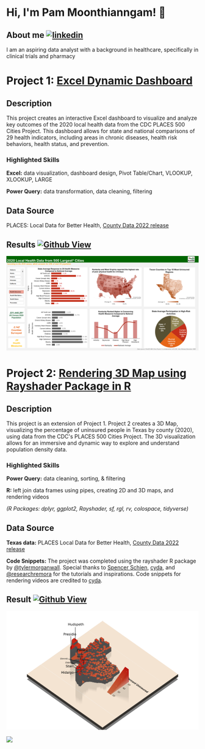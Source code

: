 
# Hi, I'm Pam Moonthianngam! 👋 


## About me [![linkedin](https://img.shields.io/badge/linkedin-0A66C2?style=for-the-badge&logo=linkedin&logoColor=white)](https://www.linkedin.com/in/pathompon/)
I am an aspiring data analyst with a background in healthcare, specifically in clinical trials and pharmacy


# Project 1: [Excel Dynamic Dashboard](https://github.com/pammoon14/500-Cities-Project)
## Description
This project creates an interactive Excel dashboard to visualize and analyze key outcomes of the 2020 local health data from the CDC PLACES 500 Cities Project. This dashboard allows for state and national comparisons of 29 health indicators, including areas in chronic diseases, health risk behaviors, health status, and prevention. 

### Highlighted Skills
**Excel:** data visualization, dashboard design, Pivot Table/Chart, VLOOKUP, XLOOKUP, LARGE

**Power Query:** data transformation, data cleaning, filtering


## Data Source
PLACES: Local Data for Better Health, [County Data 2022 release](https://chronicdata.cdc.gov/500-Cities-Places/PLACES-Local-Data-for-Better-Health-County-Data-20/swc5-untb)

## Results [![Github View](https://img.shields.io/badge/GitHub-View_on_GitHub-blue?logo=GitHub)](https://github.com/pammoon14/500-Cities-Project)
![](https://github.com/pammoon14/500-Cities-Project/blob/main/image/Screenshot_500_Cities_Project_Dashboard.png)




# Project 2: [Rendering 3D Map using Rayshader Package in R](https://github.com/pammoon14/Texas3D)

## Description
This project is an extension of Project 1. Project 2 creates a 3D Map, visualizing the percentage of uninsured people in Texas by county (2020), using data from the CDC's PLACES 500 Cities Project. The 3D visualization allows for an immersive and dynamic way to explore and understand population density data. 

### Highlighted Skills
**Power Query:** data cleaning, sorting, & filtering

**R:** left join data frames using pipes, creating 2D and 3D maps, and rendering videos

*(R Packages: dplyr, ggplot2, Rayshader, sf, rgl, rv, colospace, tidyverse)*   

## Data Source
**Texas data:** PLACES Local Data for Better Health, [County Data 2022 release](https://chronicdata.cdc.gov/500-Cities-Places/PLACES-Local-Data-for-Better-Health-County-Data-20/swc5-untb)

**Code Snippets:** The project was completed using the rayshader R package by [@tylermorganwall](https://twitter.com/tylermorganwall). Special thanks to [Spencer Schien](https://github.com/Pecners), [cyda](https://github.com/cydalytics/HK_Properties_Price_Distribution), and [@researchremora](https://twitter.com/search?lang=en&q=%23rayshader) for the tutorials and inspirations. Code snippets for rendering videos are credited to [cyda](https://github.com/cydalytics/HK_Properties_Price_Distribution/blob/master/README.md).


## Result [![Github View](https://img.shields.io/badge/GitHub-View_on_GitHub-blue?logo=GitHub)]([https://github.com/pammoon14/Texas3D])


![](https://github.com/pammoon14/Texas3D/blob/main/image/3D_labeled_screenshot_uninsured_map.png)

![](https://github.com/pammoon14/Texas3D/blob/main/video/GIF_Texas3D_video1.gif)






